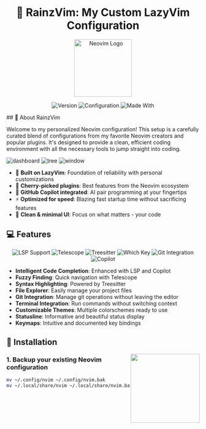 <div align="center">

# 🚀 RainzVim: My Custom LazyVim Configuration

<img src="https://neovim.io/logos/neovim-mark-flat.png" alt="Neovim Logo" width="150" />

<p>
  <img src="https://img.shields.io/badge/Neovim-0.9+-57A143?style=for-the-badge&logo=neovim&logoColor=white" alt="Version" />
  <img src="https://img.shields.io/badge/LazyVim-Based-738FDB?style=for-the-badge" alt="Configuration" />
  <img src="https://img.shields.io/badge/Made_With-💜-FB7EFB?style=for-the-badge" alt="Made With" />
</p>

</div>

<div>
## 🌟 About RainzVim 

<p>
Welcome to my personalized Neovim configuration! This setup is a carefully curated blend of configurations from my favorite Neovim creators and popular plugins. It's designed to provide a clean, efficient coding environment with all the necessary tools to jump straight into coding.
</p>
</div>

<div>
  <img src="/home/rainz/.config/nvim/lua/assets/nvim_dashboard.png" alt="dashboard"/>
  <img src="/home/rainz/.config/nvim/lua/assets/nvim_tree.png" alt="tree"/>
  <img src="/home/rainz/.config/nvim/lua/assets/nvim_window.png" alt="window"/>
</div>


<ul>
  <li>🧠 <strong>Built on LazyVim</strong>: Foundation of reliability with personal customizations</li>
  <li>🔌 <strong>Cherry-picked plugins</strong>: Best features from the Neovim ecosystem</li>
  <li>🚀 <strong>GitHub Copilot integrated</strong>: AI pair programming at your fingertips</li>
  <li>⚡ <strong>Optimized for speed</strong>: Blazing fast startup time without sacrificing features</li>
  <li>🎨 <strong>Clean & minimal UI</strong>: Focus on what matters - your code</li>
</ul>

## 💻 Features

<div align="center">
  <p>
    <img src="https://img.shields.io/badge/LSP-Support-blue?style=flat-square" alt="LSP Support" />
    <img src="https://img.shields.io/badge/Fuzzy-Finding-orange?style=flat-square" alt="Telescope" />
    <img src="https://img.shields.io/badge/Syntax-Highlighting-green?style=flat-square" alt="Treesitter" />
    <img src="https://img.shields.io/badge/Keybinding-Hints-yellow?style=flat-square" alt="Which Key" />
    <img src="https://img.shields.io/badge/Git-Integration-red?style=flat-square" alt="Git Integration" />
    <img src="https://img.shields.io/badge/GitHub-Copilot-black?style=flat-square" alt="Copilot" />
  </p>
</div>

<ul>
  <li><strong>Intelligent Code Completion</strong>: Enhanced with LSP and Copilot</li>
  <li><strong>Fuzzy Finding</strong>: Quick navigation with Telescope</li>
  <li><strong>Syntax Highlighting</strong>: Powered by Treesitter</li>
  <li><strong>File Explorer</strong>: Easily manage your project files</li>
  <li><strong>Git Integration</strong>: Manage git operations without leaving the editor</li>
  <li><strong>Terminal Integration</strong>: Run commands without switching context</li>
  <li><strong>Customizable Themes</strong>: Multiple colorschemes ready to use</li>
  <li><strong>Statusline</strong>: Informative and beautiful status display</li>
  <li><strong>Keymaps</strong>: Intuitive and documented key bindings</li>
</ul>

## 🚀 Installation

<img align="right" src="https://media.giphy.com/media/M9gbBd9nbDrOTu1Mqx/giphy.gif" width="180">

<h3>1. Backup your existing Neovim configuration</h3>

```bash
mv ~/.config/nvim ~/.config/nvim.bak
mv ~/.local/share/nvim ~/.local/share/nvim.bak
